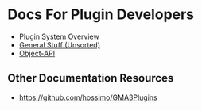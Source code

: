 # Docs For Plugin Developers

- [Plugin System Overview](PluginSystem.md)
- [General Stuff (Unsorted)](General.md)
- [Object-API](ObjectAPI.md)


## Other Documentation Resources

- https://github.com/hossimo/GMA3Plugins